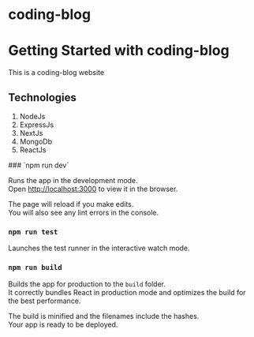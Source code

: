 # coding-blog
# Getting Started with coding-blog

This is a coding-blog website

## Technologies
<ol>
<li>NodeJs</li>
<li>ExpressJs</li>
<li>NextJs</li>
<li>MongoDb</li>
<li>ReactJs</li>
</ol>
### `npm run dev`

Runs the app in the development mode.\
Open [http://localhost:3000](http://localhost:3000) to view it in the browser.

The page will reload if you make edits.\
You will also see any lint errors in the console.

### `npm run test`

Launches the test runner in the interactive watch mode.

### `npm run build`

Builds the app for production to the `build` folder.\
It correctly bundles React in production mode and optimizes the build for the best performance.

The build is minified and the filenames include the hashes.\
Your app is ready to be deployed.
